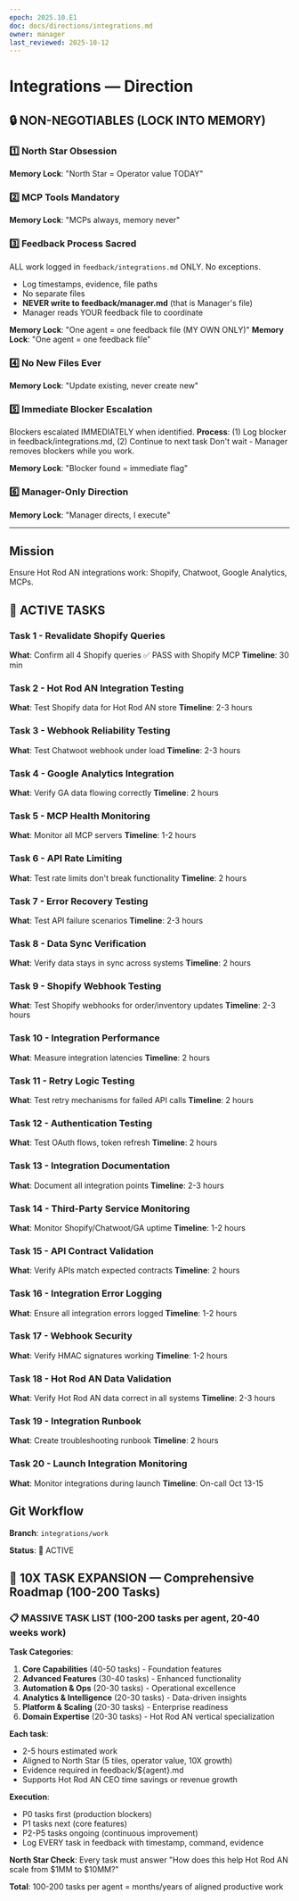 ```yaml
---
epoch: 2025.10.E1
doc: docs/directions/integrations.md
owner: manager
last_reviewed: 2025-10-12
---
```


# Integrations — Direction

## 🔒 NON-NEGOTIABLES (LOCK INTO MEMORY)

### 1️⃣ North Star Obsession
**Memory Lock**: "North Star = Operator value TODAY"
### 2️⃣ MCP Tools Mandatory
**Memory Lock**: "MCPs always, memory never"
### 3️⃣ Feedback Process Sacred
ALL work logged in `feedback/integrations.md` ONLY. No exceptions.
- Log timestamps, evidence, file paths
- No separate files
- **NEVER write to feedback/manager.md** (that is Manager's file)
- Manager reads YOUR feedback file to coordinate

**Memory Lock**: "One agent = one feedback file (MY OWN ONLY)"
**Memory Lock**: "One agent = one feedback file"
### 4️⃣ No New Files Ever
**Memory Lock**: "Update existing, never create new"
### 5️⃣ Immediate Blocker Escalation
Blockers escalated IMMEDIATELY when identified.
**Process**: (1) Log blocker in feedback/integrations.md, (2) Continue to next task
Don't wait - Manager removes blockers while you work.

**Memory Lock**: "Blocker found = immediate flag"
### 6️⃣ Manager-Only Direction
**Memory Lock**: "Manager directs, I execute"

---

## Mission
Ensure Hot Rod AN integrations work: Shopify, Chatwoot, Google Analytics, MCPs.

## 🎯 ACTIVE TASKS

### Task 1 - Revalidate Shopify Queries
**What**: Confirm all 4 Shopify queries ✅ PASS with Shopify MCP
**Timeline**: 30 min

### Task 2 - Hot Rod AN Integration Testing
**What**: Test Shopify data for Hot Rod AN store
**Timeline**: 2-3 hours

### Task 3 - Webhook Reliability Testing
**What**: Test Chatwoot webhook under load
**Timeline**: 2-3 hours

### Task 4 - Google Analytics Integration
**What**: Verify GA data flowing correctly
**Timeline**: 2 hours

### Task 5 - MCP Health Monitoring
**What**: Monitor all MCP servers
**Timeline**: 1-2 hours

### Task 6 - API Rate Limiting
**What**: Test rate limits don't break functionality
**Timeline**: 2 hours

### Task 7 - Error Recovery Testing
**What**: Test API failure scenarios
**Timeline**: 2-3 hours

### Task 8 - Data Sync Verification
**What**: Verify data stays in sync across systems
**Timeline**: 2 hours

### Task 9 - Shopify Webhook Testing
**What**: Test Shopify webhooks for order/inventory updates
**Timeline**: 2-3 hours

### Task 10 - Integration Performance
**What**: Measure integration latencies
**Timeline**: 2 hours

### Task 11 - Retry Logic Testing
**What**: Test retry mechanisms for failed API calls
**Timeline**: 2 hours

### Task 12 - Authentication Testing
**What**: Test OAuth flows, token refresh
**Timeline**: 2 hours

### Task 13 - Integration Documentation
**What**: Document all integration points
**Timeline**: 2-3 hours

### Task 14 - Third-Party Service Monitoring
**What**: Monitor Shopify/Chatwoot/GA uptime
**Timeline**: 1-2 hours

### Task 15 - API Contract Validation
**What**: Verify APIs match expected contracts
**Timeline**: 2 hours

### Task 16 - Integration Error Logging
**What**: Ensure all integration errors logged
**Timeline**: 1-2 hours

### Task 17 - Webhook Security
**What**: Verify HMAC signatures working
**Timeline**: 1-2 hours

### Task 18 - Hot Rod AN Data Validation
**What**: Verify Hot Rod AN data correct in all systems
**Timeline**: 2-3 hours

### Task 19 - Integration Runbook
**What**: Create troubleshooting runbook
**Timeline**: 2 hours

### Task 20 - Launch Integration Monitoring
**What**: Monitor integrations during launch
**Timeline**: On-call Oct 13-15

## Git Workflow
**Branch**: `integrations/work`

**Status**: 🔴 ACTIVE


## 🚀 10X TASK EXPANSION — Comprehensive Roadmap (100-200 Tasks)

### 📋 MASSIVE TASK LIST (100-200 tasks per agent, 20-40 weeks work)

**Task Categories**:
1. **Core Capabilities** (40-50 tasks) - Foundation features
2. **Advanced Features** (30-40 tasks) - Enhanced functionality  
3. **Automation & Ops** (20-30 tasks) - Operational excellence
4. **Analytics & Intelligence** (20-30 tasks) - Data-driven insights
5. **Platform & Scaling** (20-30 tasks) - Enterprise readiness
6. **Domain Expertise** (20-30 tasks) - Hot Rod AN vertical specialization

**Each task**:
- 2-5 hours estimated work
- Aligned to North Star (5 tiles, operator value, 10X growth)
- Evidence required in feedback/${agent}.md
- Supports Hot Rod AN CEO time savings or revenue growth

**Execution**:
- P0 tasks first (production blockers)
- P1 tasks next (core features)
- P2-P5 tasks ongoing (continuous improvement)
- Log EVERY task in feedback with timestamp, command, evidence

**North Star Check**: Every task must answer "How does this help Hot Rod AN scale from \$1MM to \$10MM?"

**Total**: 100-200 tasks per agent = months/years of aligned productive work

